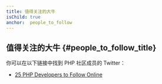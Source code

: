 ```yaml
---
title: 值得关注的大牛
isChild: true
anchor:  people_to_follow
---
```


## 值得关注的大牛 {#people_to_follow_title}

你可以在以下链接中找到 PHP 社区成员的 Twitter：

* [25 PHP Developers to Follow Online][php-developers-to-follow]


[php-developers-to-follow]: https://blog.newrelic.com/2014/05/02/25-php-developers-follow-online/
